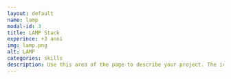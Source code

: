 ```yaml
---
layout: default
name: lamp
modal-id: 3
title: LAMP Stack
experince: +3 anni
img: lamp.png
alt: LAMP
categories: skills
description: Use this area of the page to describe your project. The icon above is part of a free icon set by <a href="https://sellfy.com/p/8Q9P/jV3VZ/">Flat Icons</a>. On their website, you can download their free set with 16 icons, or you can purchase the entire set with 146 icons for only $12!
---
```

